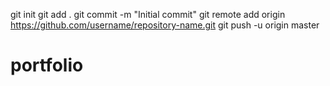 git init
git add .
git commit -m "Initial commit"
git remote add origin https://github.com/username/repository-name.git
git push -u origin master

# portfolio
